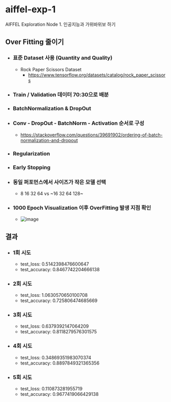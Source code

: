 # aiffel-exp-1
AIFFEL Exploration Node 1. 인공지능과 가위바위보 하기

## Over Fitting 줄이기
- ### 표준 Dataset 사용 (Quantity and Quality)
  - Rock Paper Scissors Dataset
    - https://www.tensorflow.org/datasets/catalog/rock_paper_scissors
- ### Train / Validation 데이터 70:30으로 배분
- ### BatchNormalization & DropOut
- ### Conv - DropOut - BatchNorm - Activation 순서로 구성
  - https://stackoverflow.com/questions/39691902/ordering-of-batch-normalization-and-dropout
- ### Regularization
- ### Early Stopping
- ### 동일 퍼포먼스에서 사이즈가 작은 모델 선택
  - 8 16 32 64 vs ~16 32 64 128~
- ### 1000 Epoch Visualization 이후 OverFitting 발생 지점 확인 
  - ![image](https://user-images.githubusercontent.com/31565895/148012497-69301db7-a458-4b00-9ccd-7495645d80a7.png)

## 결과
- ### 1회 시도
  - test_loss: 0.5142398476600647 <br/>
  - test_accuracy: 0.8467742204666138 <br/>
- ### 2회 시도
  - test_loss: 1.0630570650100708  <br/>
  - test_accuracy: 0.725806474685669 <br/>
- ### 3회 시도
  - test_loss: 0.6379392147064209 <br/>
  - test_accuracy: 0.8118279576301575 <br/>
- ### 4회 시도
  - test_loss: 0.34869351983070374  <br/>
  - test_accuracy: 0.8897849321365356 <br/>
- ### 5회 시도
  - test_loss: 0.110873281955719   <br/>
  - test_accuracy: 0.9677419066429138 <br/>
